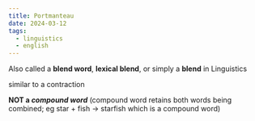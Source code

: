 ```yaml
---
title: Portmanteau
date: 2024-03-12
tags:
  - linguistics
  - english
---
```

Also called a **blend word**, **lexical blend**, or simply a **blend** in Linguistics

similar to a contraction

**NOT a *compound word*** (compound word retains both words being combined; eg star + fish -> starfish which is a compound word)

